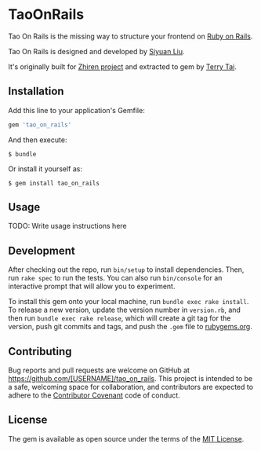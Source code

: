 # TaoOnRails

Tao On Rails is the missing way to structure your frontend on [Ruby on Rails](http://rubyonrails.org/).

Tao On Rails is designed and developed by [Siyuan Liu](https://github.com/farthinker).

It's originally built for [Zhiren project](https://zhirenhr.com/) and extracted to gem by [Terry Tai](https://twitter.com/poshboytl).


## Installation

Add this line to your application's Gemfile:

```ruby
gem 'tao_on_rails'
```

And then execute:

    $ bundle

Or install it yourself as:

    $ gem install tao_on_rails

## Usage

TODO: Write usage instructions here

## Development

After checking out the repo, run `bin/setup` to install dependencies. Then, run `rake spec` to run the tests. You can also run `bin/console` for an interactive prompt that will allow you to experiment.

To install this gem onto your local machine, run `bundle exec rake install`. To release a new version, update the version number in `version.rb`, and then run `bundle exec rake release`, which will create a git tag for the version, push git commits and tags, and push the `.gem` file to [rubygems.org](https://rubygems.org).

## Contributing

Bug reports and pull requests are welcome on GitHub at https://github.com/[USERNAME]/tao_on_rails. This project is intended to be a safe, welcoming space for collaboration, and contributors are expected to adhere to the [Contributor Covenant](http://contributor-covenant.org) code of conduct.


## License

The gem is available as open source under the terms of the [MIT License](http://opensource.org/licenses/MIT).

